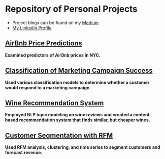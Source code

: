 # Repository of Personal Projects
- Project blogs can be found on my [Medium](https://medium.com/@atersakyan)
- [My LinkedIn Profile](https://www.linkedin.com/in/atersakyan/)


## [AirBnb Price Predictions](https://github.com/atersakyan/Projects/tree/master/MetisProject2)
**Examined predictors of AirBnb prices in NYC.** 

## [Classification of Marketing Campaign Success](https://github.com/atersakyan/Projects/tree/master/MetisProject3)
**Used various classification models to determine whether a customer would respond to a marketing campaign.**

## [Wine Recommendation System](https://github.com/atersakyan/Projects/tree/master/MetisProject4)
**Employed NLP topic modeling on wine reviews and created a  content-based recommendation system that finds similar, but cheaper wines.**

## [Customer Segmentation with RFM](https://github.com/atersakyan/Projects/tree/master/MetisProject5)
**Used RFM analysis, clustering, and time series to segment customers and forecast revenue.**
